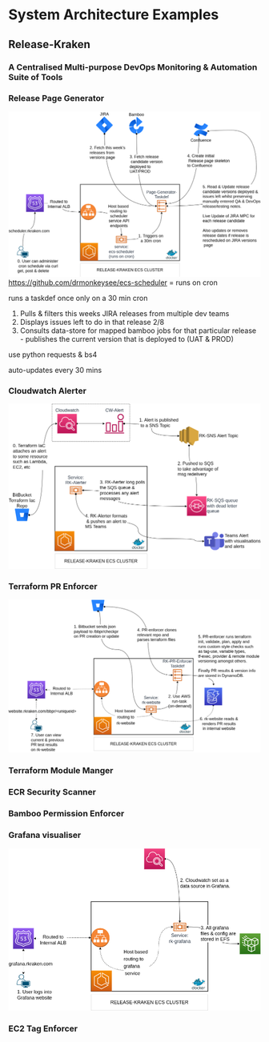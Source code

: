 # System Architecture Examples

## Release-Kraken
### A Centralised Multi-purpose DevOps Monitoring & Automation Suite of Tools



### Release Page Generator

![rk-page-gen](./docs/release_page_generator.drawio.png)
https://github.com/drmonkeysee/ecs-scheduler = runs on cron

runs a taskdef once only on a 30 min cron

1. Pulls & filters this weeks JIRA releases from multiple dev teams
2. Displays issues left to do in that release 2/8
3. Consults data-store for mapped bamboo jobs for that particular release  - publishes the current version that is deployed to (UAT & PROD)

use python requests & bs4

auto-updates every 30 mins

### Cloudwatch Alerter

![rk-alerter](./docs/rk_sqs_alerter.drawio.png)

### Terraform PR Enforcer

![rk-pr-enforcer](./docs/rk_terraform_pr_enforcer.drawio.png)


### Terraform Module Manger

### ECR Security Scanner

### Bamboo Permission Enforcer

### Grafana visualiser

![rk-grafana](./docs/rk_grafana.drawio.png)



### EC2 Tag Enforcer




